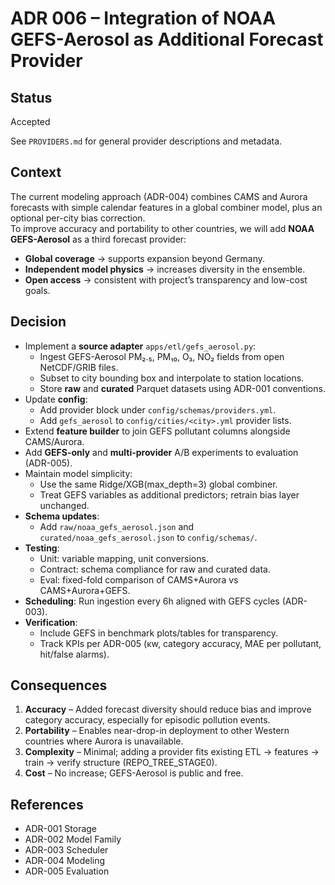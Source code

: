 # ADR 006 – Integration of NOAA GEFS-Aerosol as Additional Forecast Provider

## Status
Accepted

See `PROVIDERS.md` for general provider descriptions and metadata.

## Context
The current modeling approach (ADR-004) combines CAMS and Aurora forecasts with simple calendar features in a global combiner model, plus an optional per-city bias correction.  
To improve accuracy and portability to other countries, we will add **NOAA GEFS-Aerosol** as a third forecast provider:
- **Global coverage** → supports expansion beyond Germany.
- **Independent model physics** → increases diversity in the ensemble.
- **Open access** → consistent with project’s transparency and low-cost goals.

## Decision
- Implement a **source adapter** `apps/etl/gefs_aerosol.py`:
  - Ingest GEFS-Aerosol PM₂.₅, PM₁₀, O₃, NO₂ fields from open NetCDF/GRIB files.
  - Subset to city bounding box and interpolate to station locations.
  - Store **raw** and **curated** Parquet datasets using ADR-001 conventions.
- Update **config**:
  - Add provider block under `config/schemas/providers.yml`.
  - Add `gefs_aerosol` to `config/cities/<city>.yml` provider lists.
- Extend **feature builder** to join GEFS pollutant columns alongside CAMS/Aurora.
- Add **GEFS-only** and **multi-provider** A/B experiments to evaluation (ADR-005).
- Maintain model simplicity:
  - Use the same Ridge/XGB(max_depth=3) global combiner.
  - Treat GEFS variables as additional predictors; retrain bias layer unchanged.
- **Schema updates**:
  - Add `raw/noaa_gefs_aerosol.json` and `curated/noaa_gefs_aerosol.json` to `config/schemas/`.
- **Testing**:
  - Unit: variable mapping, unit conversions.
  - Contract: schema compliance for raw and curated data.
  - Eval: fixed-fold comparison of CAMS+Aurora vs CAMS+Aurora+GEFS.
- **Scheduling**: Run ingestion every 6h aligned with GEFS cycles (ADR-003).
- **Verification**:
  - Include GEFS in benchmark plots/tables for transparency.
  - Track KPIs per ADR-005 (κw, category accuracy, MAE per pollutant, hit/false alarms).

## Consequences
1. **Accuracy** – Added forecast diversity should reduce bias and improve category accuracy, especially for episodic pollution events.
2. **Portability** – Enables near-drop-in deployment to other Western countries where Aurora is unavailable.
3. **Complexity** – Minimal; adding a provider fits existing ETL → features → train → verify structure (REPO_TREE_STAGE0).
4. **Cost** – No increase; GEFS-Aerosol is public and free.

## References
- ADR-001 Storage
- ADR-002 Model Family
- ADR-003 Scheduler
- ADR-004 Modeling
- ADR-005 Evaluation
